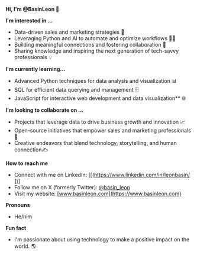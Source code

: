**Hi, I'm @BasinLeon 👋**

**I'm interested in ...**

*   Data-driven sales and marketing strategies 🚀
*   Leveraging Python and AI to automate and optimize workflows 🐍🤖
*   Building meaningful connections and fostering collaboration 🤝
*   Sharing knowledge and inspiring the next generation of tech-savvy professionals 💡 

**I'm currently learning...**

*   Advanced Python techniques for data analysis and visualization 📊
*   SQL for efficient data querying and management 🗄️
*   JavaScript for interactive web development and data visualization** 🌐

**I'm looking to collaborate on ...**

*   Projects that leverage data to drive business growth and innovation 📈
*   Open-source initiatives that empower sales and marketing professionals 🤝
*   Creative endeavors that blend technology, storytelling, and human connection✍️

**How to reach me**

*   Connect with me on LinkedIn: [[(https://www.linkedin.com/in/leonbasin/ ])]
*   Follow me on X (formerly Twitter): [@basin_leon](https://www.x.com/basin_leon)
*   Visit my website: [www.basinleon.com](https://www.basinleon.com)

**Pronouns**

*   He/him

**Fun fact**

*   I'm passionate about using technology to make a positive impact on the world. 🌎

<!---
BasinLeon/BasinLeon is a ✨ special ✨ repository because its `README.md` (this file) appears on your GitHub profile.
You can click the Preview link to take a look at your changes.
--->
